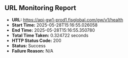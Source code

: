 ## URL Monitoring Report

- **URL:** https://api-gw1-prod1.fisglobal.com/gw/v1/health
- **Start Time:** 2025-05-28T15:16:55.026058
- **End Time:** 2025-05-28T15:16:55.350780
- **Total Time Taken:** 0.324722 seconds
- **HTTP Status Code:** 200
- **Status:** Success
- **Failure Reason:** N/A
